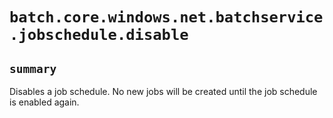 # `batch.core.windows.net.batchservice.jobschedule.disable`

## `summary`
Disables a job schedule. No new jobs will be created until the job schedule is enabled again.


